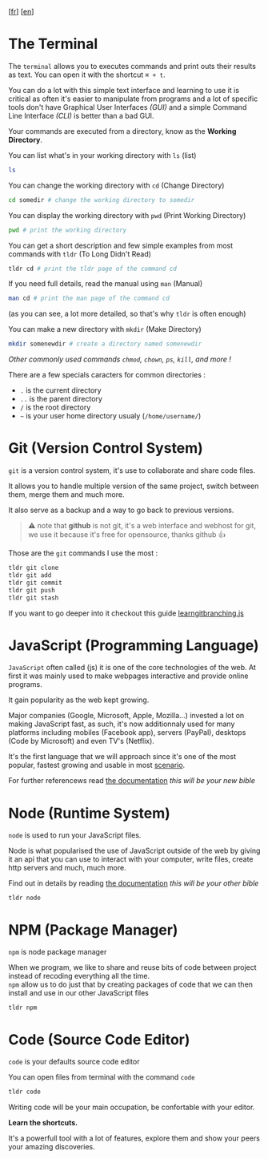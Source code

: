 [[fr](https://github.com/nan-ci/js-tools/blob/master/README.fr.md)]
[[en](https://github.com/nan-ci/js-tools/blob/master/README.md)]

# The Terminal

The `terminal` allows you to executes commands and print outs their results as text.
You can open it with the shortcut `⌘ + t`.

You can do a lot with this simple text interface and learning to use it is
critical as often it's easier to manipulate from programs and a lot of specific
tools don't have Graphical User Interfaces *(GUI)*
and a simple Command Line Interface *(CLI)* is better than a bad GUI.

Your commands are executed from a directory, know as the **Working Directory**.

You can list what's in your working directory with `ls` (list)
```sh
ls
```

You can change the working directory with `cd` (Change Directory)
```sh
cd somedir # change the working directory to somedir
```

You can display the working directory with `pwd` (Print Working Directory)
```sh
pwd # print the working directory
```

You can get a short description and few simple examples from most commands with
`tldr` (To Long Didn't Read)
```sh
tldr cd # print the tldr page of the command cd
```

If you need full details, read the manual using `man` (Manual)
```sh
man cd # print the man page of the command cd
```
(as you can see, a lot more detailed, so that's why `tldr` is often enough)

You can make a new directory with `mkdir` (Make Directory)
```sh
mkdir somenewdir # create a directory named somenewdir
```

*Other commonly used commands `chmod`, `chown`, `ps`, `kill`, and more !*

There are a few specials caracters for common directories :
- `.` is the current directory
- `..` is the parent directory
- `/` is the root directory
- `~` is your user home directory usualy (`/home/username/`)



# Git (Version Control System)
`git` is a version control system, it's use to collaborate and share code files.

It allows you to handle multiple version of the same project,
switch between them, merge them and much more.

It also serve as a backup and a way to go back to previous versions.

> :warning: note that **github** is not git, it's a web interface and webhost
for git, we use it because it's free for opensource, thanks github :+1:

Those are the `git` commands I use the most :
```sh
tldr git clone
tldr git add
tldr git commit
tldr git push
tldr git stash
```

If you want to go deeper into it checkout this guide
[learngitbranching.js](https://learngitbranching.js.org/?demo)



# JavaScript (Programming Language)
`JavaScript` often called (js) it is one of the core technologies of the web.
At first it was mainly used to make webpages interactive and provide online programs.

It gain popularity as the web kept growing.

Major companies (Google, Microsoft, Apple, Mozilla...) invested a lot
on making JavaScript fast, as such, it's now additionnaly used for many platforms
including mobiles (Facebook app), servers (PayPal), desktops (Code by Microsoft)
and even TV's (Netflix).

It's the first language that we will approach since it's one of the most popular,
fastest growing and usable in most [scenario](https://www.youtube.com/watch?v=Q6TLWqn82J4).

For further referencews read [the documentation](https://developer.mozilla.org/bm/docs/Web/JavaScript)
*this will be your new bible*

# Node (Runtime System)

`node` is used to run your JavaScript files.

Node is what popularised the use of JavaScript outside of the web by giving it
an api that you can use to interact with your computer, write files,
create http servers and much, much more.

Find out in details by reading [the documentation](https://nodejs.org/api/index.html)
*this will be your other bible*


```
tldr node
```



# NPM (Package Manager)

`npm` is node package manager

When we program, we like to share and reuse bits of code between project
instead of recoding everything all the time.  
`npm` allow us to do just that by creating packages of code that we can then
install and use in our other JavaScript files

```
tldr npm
```

# Code (Source Code Editor)

`code` is your defaults source code editor

You can open files from terminal with the command `code`

```sh
tldr code
```

Writing code will be your main occupation, be confortable with your editor.

**Learn the shortcuts.**

It's a powerfull tool with a lot of features, explore them and show your peers
your amazing discoveries.
